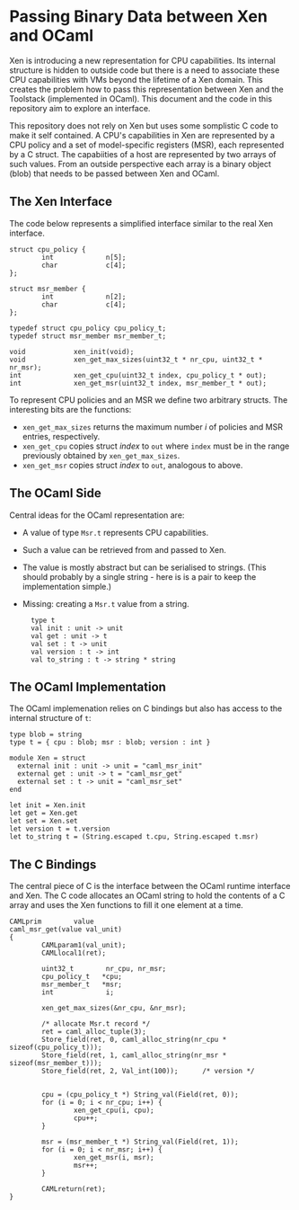 
# Passing Binary Data between Xen and OCaml

Xen is introducing a new representation for CPU capabilities. Its
internal structure is hidden to outside code but there is a need to
associate these CPU capabilities with VMs beyond the lifetime of a Xen
domain. This creates the problem how to pass this representation between
Xen and the Toolstack (implemented in OCaml). This document and the code
in this repository aim to explore an interface.

This repository does not rely on Xen but uses some somplistic C code to
make it self contained.  A CPU's capabilities in Xen are represented by
a CPU policy and a set of model-specific registers (MSR), each
represented by a C struct. The capabiities of a host are represented by
two arrays of such values. From an outside perspective each array is a
binary object (blob) that needs to be passed between Xen and OCaml.

## The Xen Interface

The code below represents a simplified interface similar to the real Xen
interface.


    struct cpu_policy {
            int             n[5];
            char            c[4];
    };

    struct msr_member {
            int             n[2];
            char            c[4];
    };

    typedef struct cpu_policy cpu_policy_t;
    typedef struct msr_member msr_member_t;

    void            xen_init(void);
    void            xen_get_max_sizes(uint32_t * nr_cpu, uint32_t * nr_msr);
    int             xen_get_cpu(uint32_t index, cpu_policy_t * out);
    int             xen_get_msr(uint32_t index, msr_member_t * out);


To represent CPU policies and an MSR we define two arbitrary structs.
The interesting bits are the functions:

* `xen_get_max_sizes` returns the maximum number _i_ of policies and MSR
  entries, respectively.
* `xen_get_cpu` copies struct _index_ to `out` where `index` must be in
  the range previously obtained by `xen_get_max_sizes`.
* `xen_get_msr` copies struct _index_ to `out`, analogous to above.

## The OCaml Side

Central ideas for the OCaml representation are:

* A value of type `Msr.t` represents CPU capabilities.

* Such a value can be retrieved from and passed to Xen.

* The value is mostly abstract but can be serialised to 
  strings. (This should probably by a single string - here is is a pair
  to keep the implementation simple.)

* Missing: creating a `Msr.t` value from a string.

        type t
        val init : unit -> unit
        val get : unit -> t
        val set : t -> unit
        val version : t -> int
        val to_string : t -> string * string

## The OCaml Implementation 

The OCaml implemenation relies on C bindings but also has access to the
internal structure of `t`:

    type blob = string
    type t = { cpu : blob; msr : blob; version : int }

    module Xen = struct
      external init : unit -> unit = "caml_msr_init"
      external get : unit -> t = "caml_msr_get"
      external set : t -> unit = "caml_msr_set"
    end

    let init = Xen.init
    let get = Xen.get
    let set = Xen.set
    let version t = t.version
    let to_string t = (String.escaped t.cpu, String.escaped t.msr)

## The C Bindings

The central piece of C is the interface between the OCaml runtime
interface and Xen. The C code allocates an OCaml string to hold the
contents of a C array and uses the Xen functions to fill it one element
at a time.


    CAMLprim        value
    caml_msr_get(value val_unit)
    {
            CAMLparam1(val_unit);
            CAMLlocal1(ret);

            uint32_t        nr_cpu, nr_msr;
            cpu_policy_t   *cpu;
            msr_member_t   *msr;
            int             i;

            xen_get_max_sizes(&nr_cpu, &nr_msr);

            /* allocate Msr.t record */
            ret = caml_alloc_tuple(3);
            Store_field(ret, 0, caml_alloc_string(nr_cpu * sizeof(cpu_policy_t)));
            Store_field(ret, 1, caml_alloc_string(nr_msr * sizeof(msr_member_t)));
            Store_field(ret, 2, Val_int(100));      /* version */


            cpu = (cpu_policy_t *) String_val(Field(ret, 0));
            for (i = 0; i < nr_cpu; i++) {
                    xen_get_cpu(i, cpu);
                    cpu++;
            }

            msr = (msr_member_t *) String_val(Field(ret, 1));
            for (i = 0; i < nr_msr; i++) {
                    xen_get_msr(i, msr);
                    msr++;
            }

            CAMLreturn(ret);
    }
